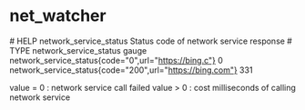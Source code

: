 # net_watcher

\# HELP network_service_status Status code of network service response 
\# TYPE network_service_status gauge
network_service_status{code="0",url="https://bing.c"} 0
network_service_status{code="200",url="https://bing.com"} 331

value = 0 : network service call failed
value > 0 : cost milliseconds of calling network service

